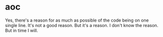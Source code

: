 # aoc
Yes, there's a reason for as much as possible of the code being on one single line. It's not a good reason. But it's a reason. I don't know the reason. But in time I will.
